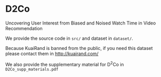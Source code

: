 # D2Co
Uncovering User Interest from Biased and Noised Watch Time in Video Recommendation

We provide the source code in `src/` and dataset in `dataset/`. 

Because KuaiRand is banned from the public, if you need this dataset please contact them in http://kuairand.com/

We also provide the supplementary material for D$^2$Co in `D2Co_supp_materials.pdf`
